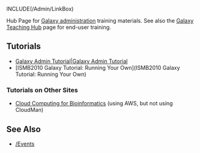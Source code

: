 INCLUDE(/Admin/LinkBox)

Hub Page for [Galaxy administration](/Admin) training materials. See also the [Galaxy Teaching Hub](/Teach) page for end-user training.

## Tutorials

* [Galaxy Admin Tutorial|Galaxy Admin Tutorial](GalaxyAdminTutorial)
* [ISMB2010 Galaxy Tutorial: Running Your Own](ISMB2010 Galaxy Tutorial: Running Your Own)

### Tutorials on Other Sites

* [Cloud Computing for Bioinformatics](http://training.bioinformatics.ucdavis.edu/docs/2012/05/AWS/index.html) (using AWS, but not using CloudMan)

## See Also

* [/Events](/Events)
